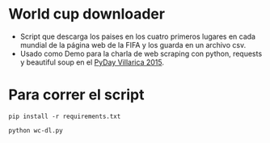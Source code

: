 # World cup downloader
- Script que descarga los paises en los cuatro primeros lugares en cada mundial de la página web de la FIFA y los guarda en un archivo csv. 
- Usado como Demo para la charla de web scraping con python, requests y beautiful soup en el [PyDay Villarica 2015](http://pydayvillarrica.clasieduca.com/).

# Para correr el script

`pip install -r requirements.txt`

`python wc-dl.py`
